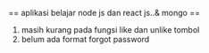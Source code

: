 
== aplikasi belajar node js dan react js..& mongo ==

1. masih kurang pada fungsi like dan unlike tombol
2. belum ada format forgot password
